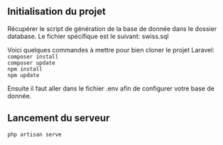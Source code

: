 
## Initialisation du projet

Récupérer le script de génération de la base de donnée dans le dossier database. Le fichier spécifique est le suivant: swiss.sql

Voici quelques commandes à mettre pour bien cloner le projet Laravel:
`composer install` <br>
`composer update` <br>
`npm install` <br>
`npm update` <br>

Ensuite il faut aller dans le fichier .env afin de configurer votre base de donnée.


## Lancement du serveur

`php artisan serve` <br>
